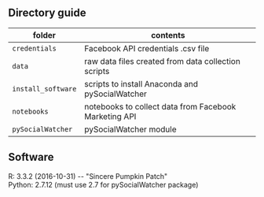 ## Directory guide 

folder | contents
---|---------
`credentials` | Facebook API credentials .csv file
`data` |  raw data files created from data collection scripts
`install_software` |  scripts to install Anaconda and pySocialWatcher
`notebooks` | notebooks to collect data from Facebook Marketing API
`pySocialWatcher` | pySocialWatcher module

## Software

R: 3.3.2 (2016-10-31) -- "Sincere Pumpkin Patch"  
Python: 2.7.12 (must use 2.7 for pySocialWatcher package)